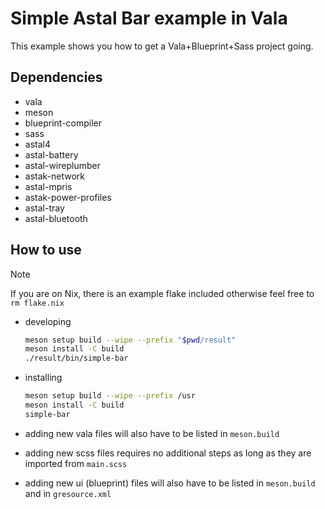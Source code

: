 # Simple Astal Bar example in Vala

This example shows you how to get a Vala+Blueprint+Sass project going.

## Dependencies

- vala
- meson
- blueprint-compiler
- sass
- astal4
- astal-battery
- astal-wireplumber
- astak-network
- astal-mpris
- astak-power-profiles
- astal-tray
- astal-bluetooth

## How to use

> [!NOTE]
> If you are on Nix, there is an example flake included
> otherwise feel free to `rm flake.nix`

- developing

    ```sh
    meson setup build --wipe --prefix "$pwd/result"
    meson install -C build
    ./result/bin/simple-bar
    ```

- installing

    ```sh
    meson setup build --wipe --prefix /usr
    meson install -C build
    simple-bar
    ```

- adding new vala files will also have to be listed in `meson.build`
- adding new scss files requires no additional steps as long as they are imported from `main.scss`
- adding new ui (blueprint) files will also have to be listed in `meson.build` and in `gresource.xml`
